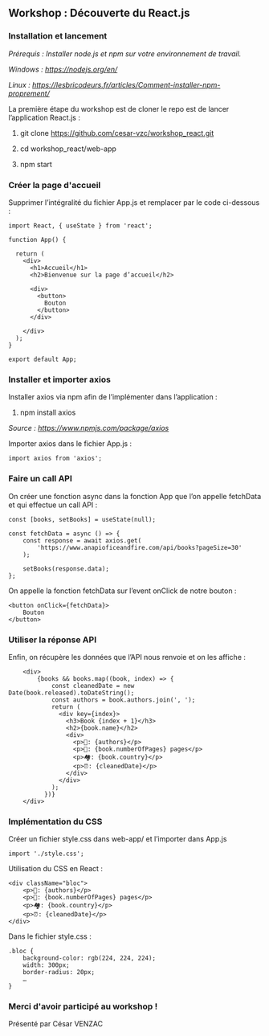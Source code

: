 ## Workshop : Découverte du React.js

### Installation et lancement

*Prérequis : Installer node.js et npm sur votre environnement de travail.*

*Windows : https://nodejs.org/en/*

*Linux : https://lesbricodeurs.fr/articles/Comment-installer-npm-proprement/*



La première étape du workshop est de cloner le repo est de lancer l’application React.js :

1. git clone https://github.com/cesar-vzc/workshop_react.git

2. cd workshop_react/web-app

3. npm start



### Créer la page d'accueil

Supprimer l’intégralité du fichier App.js et remplacer par le code ci-dessous :

```
import React, { useState } from 'react';

function App() {

  return (
    <div>
      <h1>Accueil</h1>
      <h2>Bienvenue sur la page d’accueil</h2>

      <div>
        <button>
          Bouton
        </button>
      </div>

    </div>
  );
}

export default App;

```



### Installer et importer axios

Installer axios via npm afin de l’implémenter dans l’application : 

1. npm install axios



*Source : https://www.npmjs.com/package/axios*



Importer axios dans le fichier App.js :

```
import axios from 'axios';
```



### Faire un call API

On créer une fonction async dans la fonction App que l’on appelle fetchData et qui effectue un call API :

```
const [books, setBooks] = useState(null);

const fetchData = async () => {
	const response = await axios.get(
		'https://www.anapioficeandfire.com/api/books?pageSize=30'
	);

	setBooks(response.data);
};

```



On appelle la fonction fetchData sur l’event onClick de notre bouton :

```
<button onClick={fetchData}>
	Bouton
</button>
```



### Utiliser la réponse API

Enfin, on récupère les données que l’API nous renvoie et on les affiche :

```
	<div>
        {books && books.map((book, index) => {
            const cleanedDate = new Date(book.released).toDateString();
            const authors = book.authors.join(', ');
            return (
              <div key={index}>
                <h3>Book {index + 1}</h3>
                <h2>{book.name}</h2>
                <div>
                  <p>👨: {authors}</p>
                  <p>📖: {book.numberOfPages} pages</p>
                  <p>🏘️: {book.country}</p>
                  <p>⏰: {cleanedDate}</p>
                </div>
              </div>
            );
          })}
	</div>
```



### Implémentation du CSS

Créer un fichier style.css dans web-app/ et l’importer dans App.js

```
import './style.css';
```



Utilisation du CSS en React :

```
<div className="bloc">
	<p>👨: {authors}</p>
	<p>📖: {book.numberOfPages} pages</p>
	<p>🏘️: {book.country}</p>
	<p>⏰: {cleanedDate}</p>
</div>

```



Dans le fichier style.css : 

```
.bloc {
    background-color: rgb(224, 224, 224);
    width: 300px;
    border-radius: 20px;
	…
}
```



### Merci d'avoir participé au workshop !

Présenté par César VENZAC
